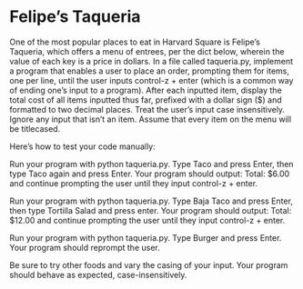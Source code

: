 # Felipe’s Taqueria
One of the most popular places to eat in Harvard Square is Felipe’s Taqueria, 
which offers a menu of entrees, per the dict below, wherein the value of each 
key is a price in dollars. In a file called taqueria.py, implement a program 
that enables a user to place an order, prompting them for items, one per line, 
until the user inputs control-z + enter (which is a common way of ending one’s 
input to a program). After each inputted item, display the total cost of all 
items inputted thus far, prefixed with a dollar sign ($) and formatted to two 
decimal places. Treat the user’s input case insensitively. Ignore any input that 
isn’t an item. Assume that every item on the menu will be titlecased.

Here’s how to test your code manually:

Run your program with python taqueria.py. Type Taco and press Enter, then type 
Taco again and press Enter. Your program should output:
Total: $6.00  
and continue prompting the user until they input control-z + enter.

Run your program with python taqueria.py. Type Baja Taco and press Enter, then 
type Tortilla Salad and press enter. Your program should output:
Total: $12.00
and continue prompting the user until they input control-z + enter.

Run your program with python taqueria.py. Type Burger and press Enter. Your 
program should reprompt the user.

Be sure to try other foods and vary the casing of your input. Your program 
should behave as expected, case-insensitively.
